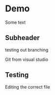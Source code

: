 # Demo

Some text

## Subheader

testing out branching

Git from visual studio

## Testing

Editing the correct file
